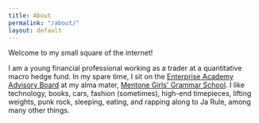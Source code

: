 ```yaml
---
title: About
permalink: "/about/"
layout: default
---
```


Welcome to my small square of the internet!

I am a young financial professional working as a trader at a quantitative macro hedge fund. In my spare time, I sit on the [Enterprise Academy Advisory Board](https://ea.mentonegirls.vic.edu.au) at my alma mater, [Mentone Girls' Grammar School](http://mentonegirls.vic.edu.au). I like technology, books, cars, fashion (sometimes), high-end timepieces, lifting weights, punk rock, sleeping,  eating, and rapping along to Ja Rule, among many other things. 
